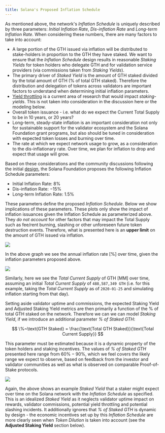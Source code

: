```yaml
---
title: Solana's Proposed Inflation Schedule
---
```


As mentioned above, the network's _Inflation Schedule_ is uniquely described by three parameters: _Initial Inflation Rate_, _Dis-inflation Rate_ and _Long-term Inflation Rate_. When considering these numbers, there are many factors to take into account:

- A large portion of the GTH issued via inflation will be distributed to stake-holders in proportion to the GTH they have staked. We want to ensure that the _Inflation Schedule_ design results in reasonable _Staking Yields_ for token holders who delegate GTH and for validation service providers (via commissions taken from _Staking Yields_).
- The primary driver of _Staked Yield_ is the amount of GTH staked divided by the total amount of GTH (% of total GTH staked). Therefore the distribution and delegation of tokens across validators are important factors to understand when determining initial inflation parameters.
- [Yield throttling](https://forums.solana.com/t/validator-yield-throttling-proposal-discussion/855/5) is a current area of research that would impact _staking-yields_. This is not taken into consideration in the discussion here or the modeling below.
- Overall token issuance - i.e. what do we expect the Current Total Supply to be in 10 years, or 20 years?
- Long-term, steady-state inflation is an important consideration not only for sustainable support for the validator ecosystem and the Solana Foundation grant programs, but also should be tuned in consideration with expected token losses and burning over time.
- The rate at which we expect network usage to grow, as a consideration to the dis-inflationary rate. Over time, we plan for inflation to drop and expect that usage will grow.

Based on these considerations and the community discussions following the initial [design](https://forums.solana.com/t/solana-inflation-design-overview/920), the Solana Foundation proposes the following Inflation Schedule parameters:

- Initial Inflation Rate: $8\%$
- Dis-inflation Rate: $-15\%$
- Long-term Inflation Rate: $1.5\%$

These parameters define the proposed _Inflation Schedule_. Below we show implications of these parameters. These plots only show the impact of inflation issuances given the Inflation Schedule as parameterized above. They _do not account_ for other factors that may impact the Total Supply such as fee/rent burning, slashing or other unforeseen future token destruction events. Therefore, what is presented here is an **upper limit** on the amount of GTH issued via inflation.

![](/img/p_inflation_schedule.png)

In the above graph we see the annual inflation rate [$\%$] over time, given the inflation parameters proposed above.

![](/img/p_total_supply.png)

Similarly, here we see the _Total Current Supply_ of GTH [MM] over time, assuming an initial _Total Current Supply_ of `488,587,349 GTH` (i.e. for this example, taking the _Total Current Supply_ as of `2020-01-25` and simulating inflation starting from that day).

Setting aside validator uptime and commissions, the expected Staking Yield and Adjusted Staking Yield metrics are then primarily a function of the % of total GTH staked on the network. Therefore we can we can model _Staking Yield_, if we introduce an additional parameter _% of Staked GTH_:

$$
\%~\text{GTH Staked} = \frac{\text{Total GTH Staked}}{\text{Total Current Supply}}
$$

This parameter must be estimated because it is a dynamic property of the token holders and staking incentives. The values of _% of Staked GTH_ presented here range from $60\% - 90\%$, which we feel covers the likely range we expect to observe, based on feedback from the investor and validator communities as well as what is observed on comparable Proof-of-Stake protocols.

![](/img/p_ex_staked_yields.png)

Again, the above shows an example _Staked Yield_ that a staker might expect over time on the Solana network with the _Inflation Schedule_ as specified. This is an idealized _Staked Yield_ as it neglects validator uptime impact on rewards, validator commissions, potential yield throttling and potential slashing incidents. It additionally ignores that _% of Staked GTH_ is dynamic by design - the economic incentives set up by this _Inflation Schedule_ are more clearly seen when _Token Dilution_ is taken into account (see the **Adjusted Staking Yield** section below).
